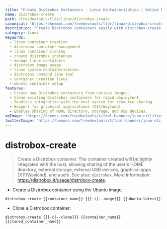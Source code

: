 ```yaml
---
title: "Create Distrobox Containers - Linux Containerization | Online Free DevTools by Hexmos"
name: distrobox-create
path: /freedevtools/tldr/linux/distrobox-create
canonical: "https://hexmos.com/freedevtools/tldr/linux/distrobox-create/"
description: "Create Distrobox containers easily with distrobox-create.  Manage and clone Linux containers seamlessly for improved development workflow. Free online tool, no registration required."
category: linux
keywords:
  - linux container creation
  - distrobox container management
  - linux container cloning
  - create distrobox instances
  - manage linux containers
  - distrobox image usage
  - linux system containerization
  - distrobox command line tool
  - container creation linux
  - ubuntu container setup
features:
  - Create new Distrobox containers from various images.
  - Clone existing Distrobox containers for rapid deployment.
  - Seamless integration with the host system for resource sharing.
  - Support for graphical applications (X11/Wayland).
  - Enables sharing of HOME directory, storage, and USB devices.
ogImage: "https://hexmos.com/freedevtools/t/tool-banners/json-utilities-banner.png"
twitterImage: "https://hexmos.com/freedevtools/t/tool-banners/json-utilities-banner.png"
---
```


# distrobox-create

> Create a Distrobox container.
> The container created will be tightly integrated with the host, allowing sharing of the user's HOME directory, external storage, external USB devices, graphical apps (X11/Wayland), and audio.
> See also: `distrobox`.
> More information: <https://distrobox.it/usage/distrobox-create>.

- Create a Distrobox container using the Ubuntu image:

`distrobox-create {{container_name}} {{[-i|--image]}} {{ubuntu:latest}}`

- Clone a Distrobox container:

`distrobox-create {{[-c|--clone]}} {{container_name}} {{cloned_container_name}}`
